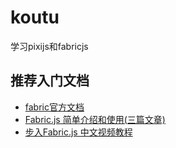 # koutu
学习pixijs和fabricjs

## 推荐入门文档
* [fabric官方文档](http://fabricjs.com/docs)
* [Fabric.js 简单介绍和使用(三篇文章)](https://segmentfault.com/a/1190000004864237)
* [步入Fabric.js 中文视频教程
](http://jspang.com/2017/01/11/fabricjsbasic)